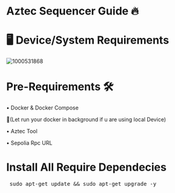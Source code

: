 # Aztec Sequencer Guide 🔥
# 🖥️ Device/System Requirements
![1000531868](https://github.com/user-attachments/assets/2dfe6f9f-58fd-4790-8f10-7e6a80d584ce)
# Pre-Requirements 🛠
• Docker & Docker Compose

🔺(Let run your docker in background if u are using local Device)

• Aztec Tool

• Sepolia Rpc URL
# Install All Require Dependecies
<pre> sudo apt-get update && sudo apt-get upgrade -y <pre>
